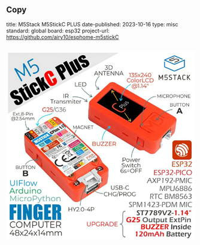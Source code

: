 Copy
---
title: M5Stack M5StickC PLUS
date-published: 2023-10-16
type: misc
standard: global
board: esp32
project-url: https://github.com/airy10/esphome-m5stickC 

![M5Stick C Plus](m5stickcplus.png "M5Stick C Plus")
---